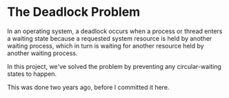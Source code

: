 # The Deadlock Problem
In an operating system, a deadlock occurs when a process or thread enters a waiting state because a requested system resource is held by another waiting process, which in turn is waiting for another resource held by another waiting process.

In this project, we've solved the problem by preventing any circular-waiting states to happen.

This was done two years ago, before I committed it here.

